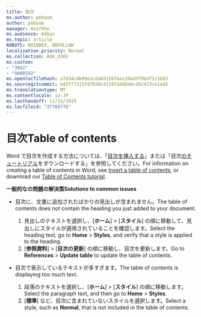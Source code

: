 ```yaml
---
title: 目次
ms.author: pebaum
author: pebaum
manager: mnirkhe
ms.audience: Admin
ms.topic: article
ROBOTS: NOINDEX, NOFOLLOW
localization_priority: Normal
ms.collection: Adm_O365
ms.custom:
- "3042"
- "9000592"
ms.openlocfilehash: a7d34c8b99e1cdab915bfeec20ad5f9bdf1c1603
ms.sourcegitcommit: b43f77221f47b50c41197a448a9c26c423ce1ad5
ms.translationtype: MT
ms.contentlocale: ja-JP
ms.lasthandoff: 11/15/2019
ms.locfileid: "37769776"
---
```

# <a name="table-of-contents"></a><span data-ttu-id="ace43-102">目次</span><span class="sxs-lookup"><span data-stu-id="ace43-102">Table of contents</span></span>

<span data-ttu-id="ace43-103">Word で目次を作成する方法については、「[目次を挿入する](https://support.office.com/article/882e8564-0edb-435e-84b5-1d8552ccf0c0)」または「目次[のチュートリアル](https://go.microsoft.com/fwlink/?linkid=2065106)をダウンロードする」を参照してください。</span><span class="sxs-lookup"><span data-stu-id="ace43-103">For information on creating a table of contents in Word, see [Insert a table of contents](https://support.office.com/article/882e8564-0edb-435e-84b5-1d8552ccf0c0), or download our [Table of Contents tutorial](https://go.microsoft.com/fwlink/?linkid=2065106).</span></span>

<span data-ttu-id="ace43-104">**一般的なの問題の解決策**</span><span class="sxs-lookup"><span data-stu-id="ace43-104">**Solutions to common issues**</span></span>

- <span data-ttu-id="ace43-105">目次に、文書に追加されたばかりの見出しが含まれません。</span><span class="sxs-lookup"><span data-stu-id="ace43-105">The table of contents does not contain the heading you just added to your document.</span></span>
  1. <span data-ttu-id="ace43-106">見出しのテキストを選択し、[**ホーム**] > [**スタイル**] の順に移動して、見出しにスタイルが適用されていることを確認します。</span><span class="sxs-lookup"><span data-stu-id="ace43-106">Select the heading text, go to **Home** > **Styles**, and verify that a style is applied to the heading.</span></span>
  2. <span data-ttu-id="ace43-107">[**参照資料**] > [**目次の更新**] の順に移動し、目次を更新します。</span><span class="sxs-lookup"><span data-stu-id="ace43-107">Go to **References** > **Update table** to update the table of contents.</span></span>

- <span data-ttu-id="ace43-108">目次で表示しているテキストが多すぎます。</span><span class="sxs-lookup"><span data-stu-id="ace43-108">The table of contents is displaying too much text.</span></span> 
  1. <span data-ttu-id="ace43-109">段落のテキストを選択し、[**ホーム**] > [**スタイル**] の順に移動します。</span><span class="sxs-lookup"><span data-stu-id="ace43-109">Select the paragraph text, and then go to **Home** > **Styles**.</span></span>
  2. <span data-ttu-id="ace43-110">[**標準**] など、目次に含まれていないスタイルを選択します。</span><span class="sxs-lookup"><span data-stu-id="ace43-110">Select a style, such as **Normal**, that is not included in the table of contents.</span></span>